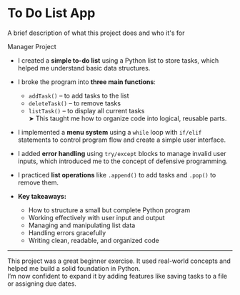 
# To Do List App

A brief description of what this project does and who it's for

Manager Project

- I created a **simple to-do list** using a Python list to store tasks, which helped me understand basic data structures.
  
- I broke the program into **three main functions**:
  - `addTask()` – to add tasks to the list
  - `deleteTask()` – to remove tasks
  - `listTask()` – to display all current tasks  
  ➤ This taught me how to organize code into logical, reusable parts.

- I implemented a **menu system** using a `while` loop with `if/elif` statements to control program flow and create a simple user interface.

- I added **error handling** using `try/except` blocks to manage invalid user inputs, which introduced me to the concept of defensive programming.

- I practiced **list operations** like `.append()` to add tasks and `.pop()` to remove them.

- **Key takeaways:**
  - How to structure a small but complete Python program
  - Working effectively with user input and output
  - Managing and manipulating list data
  - Handling errors gracefully
  - Writing clean, readable, and organized code

---

This project was a great beginner exercise. It used real-world concepts and helped me build a solid foundation in Python.  
I’m now confident to expand it by adding features like saving tasks to a file or assigning due dates.
